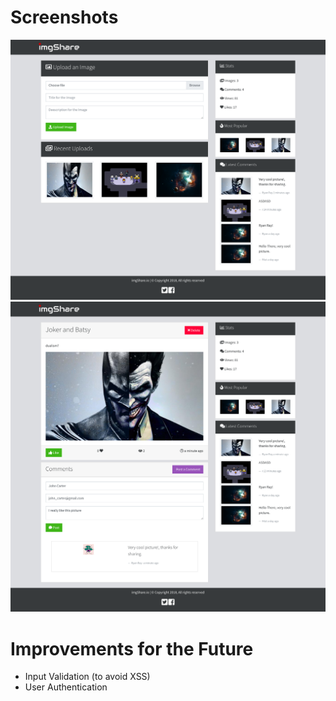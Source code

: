# Screenshots
![](docs/screenshot1.png)
![](docs/screenshot2.png)

# Improvements for the Future
- Input Validation (to avoid XSS)
- User Authentication
